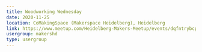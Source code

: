 ```yaml
---
title: Woodworking Wednesday
date: 2020-11-25
location: CoMakingSpace (Makerspace Heidelberg), Heidelberg
link: https://www.meetup.com/Heidelberg-Makers-Meetup/events/dqfntrybcpbhc/
usergroup: makershd
type: usergroup
---
```

